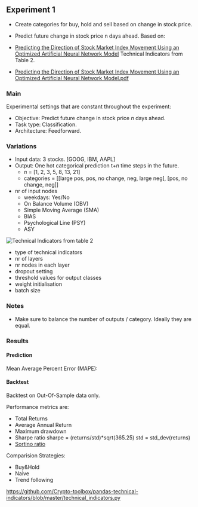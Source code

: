 ## Experiment 1
* Create categories for buy, hold and sell based on change in stock price.
 * Predict future change in stock price n days ahead.
Based on:
* [Predicting the Direction of Stock Market Index Movement Using an Optimized Artificial Neural Network Model](https://www.ncbi.nlm.nih.gov/pmc/articles/PMC4873195/)
Technical Indicators from Table 2.

* [Predicting the Direction of Stock Market Index Movement Using an Optimized Artificial Neural Network Model.pdf](https://github.com/Bravea/Armstrong/papers/Predicting%20the%20Direction%20of%20Stock%20Market%20Index%20Movement%20Using%20an%20Optimized%20Artificial%20Neural%20Network%20Model.pdf)

### Main
Experimental settings that are constant throughout the experiment:  
* Objective: Predict future change in stock price _n_ days ahead.
* Task type: Classification.
* Architecture: Feedforward.

### Variations
* Input data: 3 stocks. [GOOG, IBM, AAPL]
* Output: One hot categorical prediction t+_n_ time steps in the future.
  * _n_ = [1, 2, 3, 5, 8, 13, 21]
  * categories = [[large pos, pos, no change, neg, large neg], [pos, no change, neg]]  
* nr of input nodes
  * weekdays: Yes/No
  * On Balance Volume (OBV)
  * Simple Moving Average (SMA)
  * BIAS 
  * Psychological Line (PSY)
  * ASY 

![Technical Indicators from table 2](https://github.com/Bravea/Armstrong/tree/master/pics/table2_technical_indicators.png) 
  
* type of technical indicators 
* nr of layers
* nr nodes in each layer
* dropout setting
* threshold values for output classes
* weight initialisation
* batch size

### Notes
* Make sure to balance the number of outputs / category. Ideally they are equal.


### Results
#### Prediction
Mean Average Percent Error (MAPE):

#### Backtest
Backtest on Out-Of-Sample data only. 

Performance metrics are:
* Total Returns
* Average Annual Return
* Maximum drawdown
* Sharpe ratio
 sharpe = (returns/std)*sqrt(365.25)
 std = std_dev(returns) 
* [Sortino ratio](https://github.com/PacktPublishing/PythonDataAnalysisCookbook/blob/master/Chapter%207/calmar_sortino.ipynb)

Comparision Strategies:
* Buy&Hold
* Naive
* Trend following


https://github.com/Crypto-toolbox/pandas-technical-indicators/blob/master/technical_indicators.py
